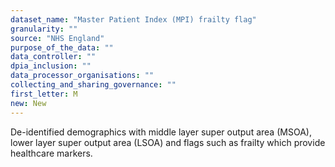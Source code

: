 ```yaml
---
dataset_name: "Master Patient Index (MPI) frailty flag"
granularity: ""
source: "NHS England"
purpose_of_the_data: ""
data_controller: ""
dpia_inclusion: ""
data_processor_organisations: ""
collecting_and_sharing_governance: ""
first_letter: M
new: New
---
```

De-identified demographics with middle layer super output area (MSOA), lower layer super output area (LSOA) and flags such as frailty which provide healthcare markers.
